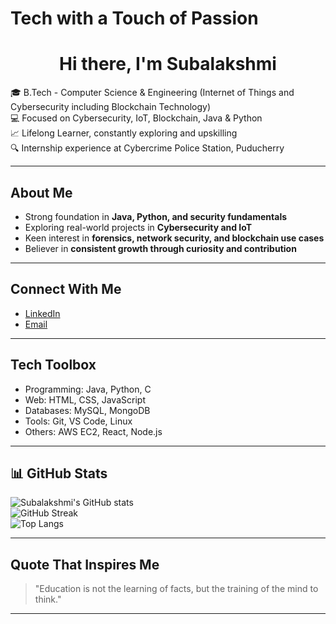 # Tech with a Touch of Passion  

<h1 align="center">
  Hi there, I'm Subalakshmi  
</h1>

🎓 B.Tech - Computer Science & Engineering (Internet of Things and Cybersecurity including Blockchain Technology)  
💻 Focused on Cybersecurity, IoT, Blockchain, Java & Python  
📈 Lifelong Learner, constantly exploring and upskilling  
🔍 Internship experience at Cybercrime Police Station, Puducherry  

---

## About Me  

- Strong foundation in **Java, Python, and security fundamentals**  
- Exploring real-world projects in **Cybersecurity and IoT**  
- Keen interest in **forensics, network security, and blockchain use cases**  
- Believer in **consistent growth through curiosity and contribution**  

---

## Connect With Me  

- [LinkedIn](https://www.linkedin.com/in/subalakshmi-krishnamoorthi-85519931b)  
- [Email](mailto:subha302005@gmail.com)  

---

## Tech Toolbox  

- Programming: Java, Python, C  
- Web: HTML, CSS, JavaScript  
- Databases: MySQL, MongoDB  
- Tools: Git, VS Code, Linux  
- Others: AWS EC2, React, Node.js  

---

## 📊 GitHub Stats  

![Subalakshmi's GitHub stats](https://github-readme-stats.vercel.app/api?username=YourGitHubUsername&show_icons=true&theme=tokyonight&hide_border=true)  
![GitHub Streak](https://github-readme-streak-stats.herokuapp.com?user=YourGitHubUsername&theme=tokyonight&hide_border=true)  
![Top Langs](https://github-readme-stats.vercel.app/api/top-langs/?username=YourGitHubUsername&layout=compact&theme=tokyonight)  
 

---

## Quote That Inspires Me  

> "Education is not the learning of facts, but the training of the mind to think."  

---
